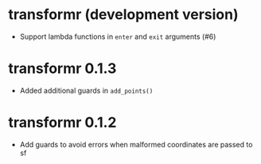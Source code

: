 # transformr (development version)

* Support lambda functions in `enter` and `exit` arguments (#6)

# transformr 0.1.3

* Added additional guards in `add_points()`

# transformr 0.1.2

* Add guards to avoid errors when malformed coordinates are passed to sf
